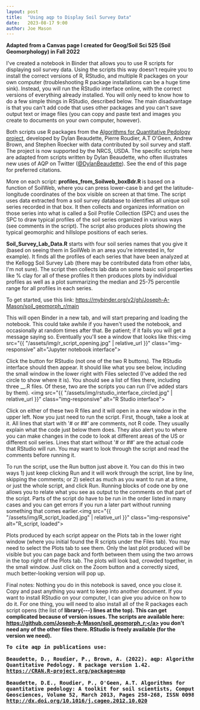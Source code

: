 ```yaml
---
layout: post
title:  "Using aqp to Display Soil Survey Data"
date:   2023-08-17 9:00
author: Joe Mason
---
```


<strong>Adapted from a Canvas page I created for Geog/Soil Sci 525 (Soil Geomorphology) in Fall 2022</strong>

I've created a notebook in Binder that allows you to use R scripts for displaying soil survey data. Using the scripts this way doesn't require you to install the correct versions of R, RStudio, and multiple R packages on your own computer (troubleshooting R package installations can be a huge time sink). Instead, you will run the RStudio interface online, with the correct versions of everything already installed. You will only need to know how to do a few simple things in RStudio, described below. The main disadvantage is that you can't add code that uses other packages and you can't save output text or image files (you can copy and paste text and images you create to documents on your own computer, however).

Both scripts use R packages from the <a class="inline_disabled" href="http://ncss-tech.github.io/AQP/" target="_blank" rel="noopener">Algorithms for Quantitative Pedology project</a>, developed by Dylan Beaudette, Pierre Roudier, A.T O'Geen, Andrew Brown, and Stephen Roecker with data contributed by soil survey and staff. The project is now supported by the NRCS, USDA. The specific scripts here are adapted from scripts written by Dylan Beaudette, who often illustrates new uses of AQP on Twitter (<a class="inline_disabled" href="https://twitter.com/DylanBeaudette" target="_blank" rel="noopener">@DylanBeaudette</a>). See the end of this page for preferred citations.

More on each script: <strong>profiles_from_Soilweb_boxBdr.R </strong>is based on a function of SoilWeb, where you can press lower-case b and get the latitude-longitude coordinates of the box visible on screen at that time. The script uses data extracted from a soil survey database to identifies all unique soil series recorded in that box. It then collects and organizes information on those series into what is called a Soil Profile Collection (SPC) and uses the SPC to draw typical profiles of the soil series organized in various ways (see comments in the script). The script also produces plots showing the typical geomorphic and hillslope positions of each series.

<strong>Soil_Survey_Lab_Data.R</strong> starts with four soil series names that you give it (based on seeing them in SoilWeb in an area you're interested in, for example). It finds all the profiles of each series that have been analyzed at the Kellogg Soil Survey Lab (there may be contributed data from other labs, I'm not sure). The script then collects lab data on some basic soil properties like % clay for all of these profiles It then produces plots by individual profiles as well as a plot summarizing the median and 25-75 percentile range for all profiles in each series.

To get started, use this link: <a class="inline_disabled" href="https://mybinder.org/v2/gh/Joseph-A-Mason/soil_geomorph_r/main" target="_blank" rel="noopener">https://mybinder.org/v2/gh/Joseph-A-Mason/soil_geomorph_r/main</a>

This will open Binder in a new tab, and will start preparing and loading the notebook. This could take awhile if you haven't used the notebook, and occasionally at random times after that. Be patient; if it fails you will get a message saying so. Eventually you'll see a window that looks like this:<img src="{{ "/assets/img/r_script_opening.jpg" | relative_url }}" class="img-responsive" alt="Jupyter notebook interface">

Click the button for RStudio (not one of the two R buttons). The RStudio interface should then appear. It should like what you see below, including the small window in the lower right with Files selected (I've added the red circle to show where it is). You should see a list of files there, including three __.R files. Of these, two are the scripts you can run (I've added stars by them). <img src="{{ "/assets/img/rstudio_interface_circled.jpg" | relative_url }}" class="img-responsive" alt="R Studio interface">

Click on either of these two R files and it will open in a new window in the upper left. Now you just need to run the script. First, though, take a look at it. All lines that start with '# or ##' are comments, not R code. They usually explain what the code just below them does. They also alert you to where you can make changes in the code to look at different areas of the US or different soil series. Lines that start without '# or ##' are the actual code that RStudio will run. You may want to look through the script and read the comments before running it.

To run the script, use the Run button just above it. You can do this in two ways 1) just keep clicking Run and it will work through the script, line by line, skipping the comments; or 2) select as much as you want to run at a time, or just the whole script, and click Run. Running blocks of code one by one allows you to relate what you see as output to the comments on that part of the script. Parts of the script do have to be run in the order listed in many cases and you can get errors if you run a later part without running something that comes earlier.<img src="{{ "/assets/img/R_script_loaded.jpg" | relative_url }}" class="img-responsive" alt="R_script, loaded">

Plots produced by each script appear on the Plots tab in the lower right window</strong> (where you initial found the R scripts under the Files tab). You may need to select the Plots tab to see them. Only the last plot produced will be visible but you can page back and forth between them using the two arrows in the top right of the Plots tab. The plots will look bad, crowded together, in the small window. Just click on the Zoom button and a correctly sized, much better-looking version will pop up.

Final notes: Nothing you do in this notebook is saved, once you close it. Copy and past anything you want to keep into another document. If you want to install RStudio on your computer, I can give you advice on how to do it. For one thing, you will need to also install all of the R packages each script opens (the list of <strong>library(---) lines at the top). This can get complicated because of version issues. The scripts are available here: <a href="https://github.com/Joseph-A-Mason/soil_geomorph_r;" target="_blank" rel="noopener">https://github.com/Joseph-A-Mason/soil_geomorph_r;</a> you don't need any of the other files there. RStudio is freely available (for the version we need).
    
<pre><span class="pl-c">To cite aqp in publications use:</span>

<span class="pl-c">Beaudette, D., Roudier, P., Brown, A. (2022). aqp: Algorithms for</span>
<span class="pl-c">Quantitative Pedology. R package version 1.42.</span><br /><span class="pl-c"><a href="https://CRAN.R-project.org/package=aqp" target="_blank" rel="noopener">https://CRAN.R-project.org/package=aqp</a><br /></span>
<span class="pl-c">Beaudette, D.E., Roudier, P., O'Geen, A.T. Algorithms for</span>
<span class="pl-c">quantitative pedology: A toolkit for soil scientists, Computers &amp;</span>
<span class="pl-c">Geosciences, Volume 52, March 2013, Pages 258-268, ISSN 0098-3004,</span>
<span class="pl-c"><a href="http://dx.doi.org/10.1016/j.cageo.2012.10.020" target="_blank" rel="noopener">http://dx.doi.org/10.1016/j.cageo.2012.10.020</a><br /></span></pre>
